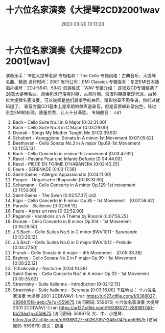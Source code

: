 ﻿---
title: 十六位名家演奏《大提琴2CD》2001wav
date: 2023-03-20 10:13:23
categories: 古典音乐、新世纪、纯音雅乐
tags: 纯音雅乐
---
# 十六位名家演奏《大提琴2CD》2001[wav]

演奏乐手：16位大提琴名家
专辑名称：The Cello
专辑风格：古典音乐、大提琴名曲、精选
发行时间：2001
发行公司：EMI Classics
专辑版本：东芝EMI日本版
唱片编号：2DJ-5941、5942
资源格式：WAV
专辑介绍：
这张双CD专辑精选了26首大提琴名曲，风格包含巴洛克时期、古典时期、浪漫时期直至现代派。由16位大提琴名家演奏，可以说都是他们最拿手的曲目，精彩纷呈不用多说，你听过就知道了。
录音方面CD1基本上是早期的单声道录音，但是音质却非常出色，经过东芝EMI的处理，质量优秀，让人十分满意。
专辑曲目：
cd1
01. Bach - Cello Suite No.1 in G Major
[0:02:31.00]
02. Bach - Cello Suite No.3 in C Major
[0:03:29.00]
03. Dvorak - Songs My Mother Taught Me
[0:02:39.50]
04. Schubert - Arpeggione  Sonata
in A minor-1st Movement
[0:07:05.62]
05. Beethovan - Cello Sonata No.3 in A major Op.69-1st
Movement    [0:11:55.13]
06. Bach - Cello Concerto in cminor-1st movement
[0:03:47.62]
07. Ravel - Pavane Pour une Infante Defunte
[0:04:44.00]
08. Ravel - PIECE EN FORME D'HABANERA
[0:02:43.25]
09. Faure - SERENADE
[0:03:17.38]
10. Saint-Saens - Allergro Appassionato
[0:04:11.00]
11. Popper - Ungarische Rhapsodie
[0:08:31.00]
12. Schumann - Cello Concerto in A minor Op.129-1st
movement    [0:11:50.00]
13. Saint-Saens - The Swan
[0:02:57.37]
cd2
01. Elgar - Cello Concerto in E minor Op.85 - 1st
Movement    [0:07:58.62]
02. Paradis - Sicilienne
[0:02:56.13]
03. Faure - Apres un reve
[0:02:52.00]
04. Paganini - Variations on A Theme by Rossini
[0:07:56.25]
05. Dvorak - Cello Concerto in B minor Op.104 - 1st
Movement    [0:16:29.50]
06. J.S.Bach - Cello Suites No.5 in C minor BWV.1011 -
Sarabande    [0:03:20.12]
07. J.S.Bach - Cello Suites No.6 in D major BWV.1012 -
Prelude    [0:04:27.50]
08. Franck - Cello Sonata in A major - 4th
Movement    [0:05:38.38]
09. Brahms - Cello Sonata No.2 in F major Op.99 - 1st
Movement    [0:08:22.12]
10. Tchaikovsky - Nocturne
[0:04:10.38]
11. Saint-Saens - Cello Concerto No.1 in A minor Op.33 - 1st
Movement    [0:05:35.62]
12. Stravinsky - Suite Italienne - Introduction
[0:02:12.13]
13. Stravinsky - Suite Italienne - Serenata
[0:03:16.00]
下载地址：
十六位名家演奏 大提琴 2001 2CD[WAV]-1.rar: https://url27.ctfile.com/f/9388027-289981518-aebc7e?p=559675
(访问密码: 559675)
十六位名家演奏 大提琴 2001 2CD[WAV]-2.rar: https://url27.ctfile.com/f/9388027-289981740-bb23ea?p=559675
(访问密码: 559675)
大、中、小提琴: https://url27.ctfile.com/d/9388027-50267097-248c04?p=559675
(访问密码: 559675)
原文：[链接](https://blog.sina.com.cn/s/blog_1647c7e760103111x.html)
